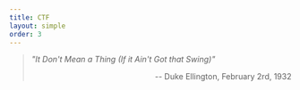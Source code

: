 ```yaml
---
title: CTF
layout: simple
order: 3
---
```


> *"It Don't Mean a Thing (If it Ain't Got that Swing)"*
> 
><p align="right">-- Duke Ellington, February 2rd, 1932</p>